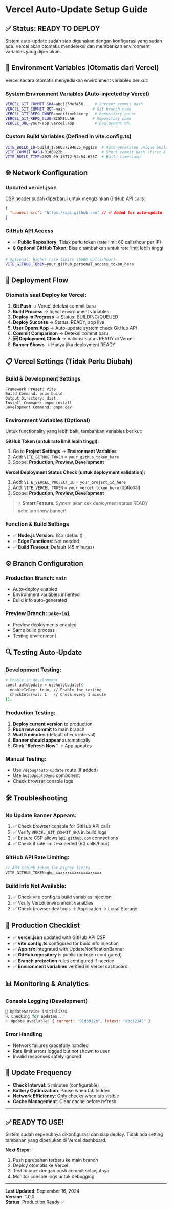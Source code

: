 # Vercel Auto-Update Setup Guide

## ✅ Status: READY TO DEPLOY

Sistem auto-update sudah siap digunakan dengan konfigurasi yang sudah ada. Vercel akan otomatis mendeteksi dan memberikan environment variables yang diperlukan.

## 🔧 Environment Variables (Otomatis dari Vercel)

Vercel secara otomatis menyediakan environment variables berikut:

### **System Environment Variables (Auto-injected by Vercel)**
```bash
VERCEL_GIT_COMMIT_SHA=abc123def456...  # Current commit hash
VERCEL_GIT_COMMIT_REF=main            # Git branch name  
VERCEL_GIT_REPO_OWNER=monifinebakery   # Repository owner
VERCEL_GIT_REPO_SLUG=BISMILLAH        # Repository name
VERCEL_URL=your-app.vercel.app         # Deployment URL
```

### **Custom Build Variables (Defined in vite.config.ts)**
```bash
VITE_BUILD_ID=build_1758027294635_ngg1zs  # Auto-generated unique build ID
VITE_COMMIT_HASH=01d6922b                 # Short commit hash (first 8 chars)
VITE_BUILD_TIME=2025-09-16T12:54:54.635Z  # Build timestamp
```

## 🌐 Network Configuration

### **Updated vercel.json** 
CSP header sudah diperbarui untuk mengizinkan GitHub API calls:

```json
{
  "connect-src": "https://api.github.com" // ✅ Added for auto-update
}
```

### **GitHub API Access**
- ✅ **Public Repository**: Tidak perlu token (rate limit 60 calls/hour per IP)
- 🔒 **Optional GitHub Token**: Bisa ditambahkan untuk rate limit lebih tinggi

```bash
# Optional: Higher rate limits (5000 calls/hour)
VITE_GITHUB_TOKEN=your_github_personal_access_token_here
```

## 🚀 Deployment Flow

### **Otomatis saat Deploy ke Vercel:**

1. **Git Push** → Vercel deteksi commit baru
2. **Build Process** → Inject environment variables 
3. **Deploy in Progress** → Status: BUILDING/QUEUED
4. **Deploy Success** → Status: READY, app live
5. **User Opens App** → Auto-update system check GitHub API
6. **Commit Comparison** → Deteksi commit baru
7. **🆕 Deployment Check** → Validasi status READY di Vercel
8. **Banner Shows** → Hanya jika deployment READY

## 📋 Vercel Settings (Tidak Perlu Diubah)

### **Build & Development Settings**
```
Framework Preset: Vite
Build Command: pnpm build
Output Directory: dist
Install Command: pnpm install
Development Command: pnpm dev
```

### **Environment Variables (Optional)**
Untuk functionality yang lebih baik, tambahkan variables berikut:

**GitHub Token (untuk rate limit lebih tinggi):**
1. Go to **Project Settings** → **Environment Variables**
2. Add: `VITE_GITHUB_TOKEN` = `your_github_token_here`
3. Scope: **Production, Preview, Development**

**Vercel Deployment Status Check (untuk deployment validation):**
1. Add: `VITE_VERCEL_PROJECT_ID` = `your_project_id_here`
2. Add: `VITE_VERCEL_TOKEN` = `your_vercel_token_here` (optional)
3. Scope: **Production, Preview, Development**

> ⚡ **Smart Feature**: System akan cek deployment status READY sebelum show banner!

### **Function & Build Settings**
- ✅ **Node.js Version**: 18.x (default)
- ✅ **Edge Functions**: Not needed
- ✅ **Build Timeout**: Default (45 minutes)

## ⚙️ Branch Configuration

### **Production Branch**: `main`
- Auto-deploy enabled
- Environment variables inherited
- Build info auto-generated

### **Preview Branch**: `pake-ini` 
- Preview deployments enabled
- Same build process
- Testing environment

## 🔍 Testing Auto-Update

### **Development Testing:**
```bash
# Enable in development
const autoUpdate = useAutoUpdate({
  enableInDev: true, // Enable for testing
  checkInterval: 1   // Check every 1 minute
});
```

### **Production Testing:**
1. **Deploy current version** to production
2. **Push new commit** to main branch  
3. **Wait 5 minutes** (default check interval)
4. **Banner should appear** automatically
5. **Click "Refresh Now"** → App updates

### **Manual Testing:**
- Use `/debug/auto-update` route (if added)
- Use `AutoUpdateDemo` component
- Check browser console logs

## 🛠️ Troubleshooting

### **No Update Banner Appears:**
1. ✅ Check browser console for GitHub API calls
2. ✅ Verify `VERCEL_GIT_COMMIT_SHA` in build logs
3. ✅ Ensure CSP allows `api.github.com` connections
4. ✅ Check if rate limit exceeded (60 calls/hour)

### **GitHub API Rate Limiting:**
```javascript
// Add GitHub token for higher limits
VITE_GITHUB_TOKEN=ghp_xxxxxxxxxxxxxxxxxxxx
```

### **Build Info Not Available:**
1. ✅ Check vite.config.ts build variables injection
2. ✅ Verify Vercel environment variables
3. ✅ Check browser dev tools → Application → Local Storage

## 🎯 Production Checklist

- ✅ **vercel.json** updated with GitHub API CSP
- ✅ **vite.config.ts** configured for build info injection  
- ✅ **App.tsx** integrated with UpdateNotificationBanner
- ✅ **GitHub repository** is public (or token configured)
- ✅ **Branch protection** rules configured if needed
- ✅ **Environment variables** verified in Vercel dashboard

## 📊 Monitoring & Analytics

### **Console Logging (Development)**
```javascript
🔄 UpdateService initialized
🔍 Checking for updates...
✨ Update available! { current: "01d6922b", latest: "abc12345" }
```

### **Error Handling**
- Network failures gracefully handled
- Rate limit errors logged but not shown to user
- Invalid responses safely ignored

## 🔄 Update Frequency

- **Check Interval**: 5 minutes (configurable)
- **Battery Optimization**: Pause when tab hidden
- **Network Efficiency**: Only checks when tab visible
- **Cache Management**: Clear cache before refresh

---

## ✅ **READY TO USE!**

Sistem sudah sepenuhnya dikonfigurasi dan siap deploy. Tidak ada setting tambahan yang diperlukan di Vercel dashboard.

**Next Steps:**
1. Push perubahan terbaru ke main branch  
2. Deploy otomatis ke Vercel
3. Test banner dengan push commit selanjutnya
4. Monitor console logs untuk debugging

---

**Last Updated**: September 16, 2024  
**Version**: 1.0.0  
**Status**: Production Ready ✅